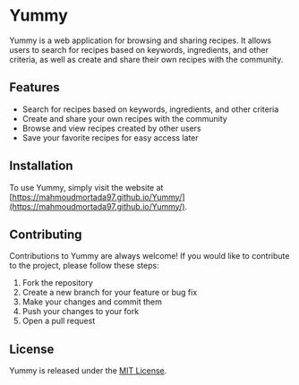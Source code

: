 # Yummy

Yummy is a web application for browsing and sharing recipes. It allows users to search for recipes based on keywords, ingredients, and other criteria, as well as create and share their own recipes with the community.

## Features

- Search for recipes based on keywords, ingredients, and other criteria
- Create and share your own recipes with the community
- Browse and view recipes created by other users
- Save your favorite recipes for easy access later

## Installation

To use Yummy, simply visit the website at [https://mahmoudmortada97.github.io/Yummy/](https://mahmoudmortada97.github.io/Yummy/).

## Contributing

Contributions to Yummy are always welcome! If you would like to contribute to the project, please follow these steps:

1. Fork the repository
2. Create a new branch for your feature or bug fix
3. Make your changes and commit them
4. Push your changes to your fork
5. Open a pull request

## License

Yummy is released under the [MIT License](https://opensource.org/licenses/MIT).
